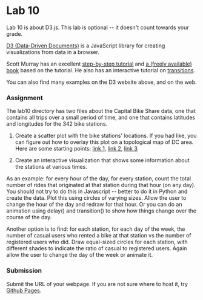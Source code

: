 # Lab 10

Lab 10 is about D3.js. This lab is optional -- it doesn't count towards your grade.

[D3 (Data-Driven Documents)](http://d3js.org/) is a JavaScript library for creating visualizations from data in a browser.

Scott Murray has an excellent [step-by-step tutorial](http://alignedleft.com/tutorials/d3) and [a (freely available) book](http://chimera.labs.oreilly.com/books/1230000000345/) 
based on the tutorial. He also has an interactive tutorial on [transitions](http://alignedleft.com/projects/2014/easy-as-pi/).

You can also find many examples on the D3 website above, and on the web.

### Assignment

The lab10 directory has two files about the Capital Bike Share data, one that contains all trips over a small period of time, and one that contains latitudes and longitudes
for the 342 bike stations.

1. Create a scatter plot with the bike stations' locations. If you had like, you can figure out how to overlay this plot on a topological map of DC area. Here are some
starting points: [link 1](http://bl.ocks.org/phil-pedruco/7745589), [link 2](http://www.maori.geek.nz/post/d3_js_geo_fun), [link
3](http://www.d3noob.org/2013/03/a-simple-d3js-map-explained.html)

1. Create an interactive visualization that shows some information about the stations at various times. 

As an example: for every hour of the day, for every station, count
the total number of rides that originated at that station during that hour (on any day). You should not try to do this in Javascript -- better to do it in Python and create
the data. Plot this using circles of varying sizes. Allow the user to change the hour of the day and redraw for that hour. Or you can do an animation using delay() and
transition() to show how things change over the course of the day.

Another option is to find: for each station, for each day of the week, the number of casual users who rented a bike at that station vs the number of registered users who
did. Draw equal-sized circles for each station, with different shades to indicate the ratio of casual to registered users. Again allow the user to change the day of the week
or animate it.


### Submission

Submit the URL of your webpage. If you are not sure where to host it, try [Github Pages](https://pages.github.com/).
